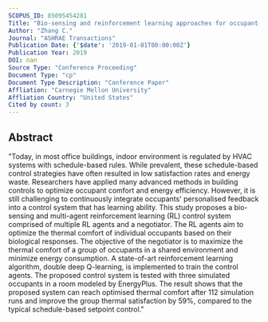 ```yaml
---
SCOPUS_ID: 85095454281
Title: "Bio-sensing and reinforcement learning approaches for occupant-centric control"
Author: "Zhang C."
Journal: "ASHRAE Transactions"
Publication Date: {'$date': '2019-01-01T00:00:00Z'}
Publication Year: 2019
DOI: nan
Source Type: "Conference Proceeding"
Document Type: "cp"
Document Type Description: "Conference Paper"
Affliation: "Carnegie Mellon University"
Affliation Country: "United States"
Cited by count: 3
---
```


## Abstract
"Today, in most office buildings, indoor environment is regulated by HVAC systems with schedule-based rules. While prevalent, these schedule-based control strategies have often resulted in low satisfaction rates and energy waste. Researchers have applied many advanced methods in building controls to optimize occupant comfort and energy efficiency. However, it is still challenging to continuously integrate occupants' personalised feedback into a control system that has learning ability. This study proposes a bio-sensing and multi-agent reinforcement learning (RL) control system comprised of multiple RL agents and a negotiator. The RL agents aim to optimize the thermal comfort of individual occupants based on their biological responses. The objective of the negotiator is to maximize the thermal comfort of a group of occupants in a shared environment and minimize energy consumption. A state-of-art reinforcement learning algorithm, double deep Q-learning, is implemented to train the control agents. The proposed control system is tested with three simulated occupants in a room modeled by EnergyPlus. The result shows that the proposed system can reach optimised thermal comfort after 112 simulation runs and improve the group thermal satisfaction by 59%, compared to the typical schedule-based setpoint control."
